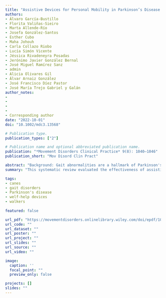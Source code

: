 ```yaml
---
title: "Assistive Devices for Personal Mobility in Parkinson’s Disease: A Systematic Review of the Literature"
authors:
- Álvaro García‐Bustillo
- Florita Valiñas‐Sieiro
- Marta Allende‐Río
- Josefa González‐Santos
- Esther Cubo
- Maha Johouh
- Carla Collazo Riobo
- Lucía Simón Vicente
- Jéssica Rivadeneyra Posadas
- Jerónimo Javier González Bernal
- José Miguel Ramírez Sanz
- admin
- Alicia Olivares Gil
- Álvar Arnaiz González
- José Francisco Díez Pastor
- José María Trejo Gabriel y Galán
author_notes: 
- 
-
-
-
- Corresponding author
date: "2022-10-01"
doi: "10.1002/mdc3.13568"

# Publication type.
publication_types: ["2"]

# Publication name and optional abbreviated publication name.
publication: "*Movement Disorders Clinical Practice* 9(8): 1040–1046"
publication_short: "Mov Disord Clin Pract"

abstract: "Background: Gait abnormalities are a hallmark of Parkinson's disease and contribute to falling risk. As disease symptoms progress, assistive devices are often prescribed. However, there are no guidelines for choosing appropriate ambulatory devices for gait impairment. Objective: To review the scientific evidence on assistive devices for gait impairment in Parkinson's disease. Methods: We performed a systematic literature review for articles relating to parkinsonian gait impairment and assistive devices. We assessed the studies’ methodological quality and risk of bias using the PEDro scale. Results: Seventeen articles were reviewed. Four articles (23.53%) showed that canes and standard and two-wheeled walkers without visual cues decreased gait speed and stride length, with no significant effects on freezing of gait or falls. Instead, improvements were observed with the use of visual [seven articles (41.18%)] and auditory cues [three articles (17.65%)], including decreased number of freezing episodes and increased stride length. Conclusions: Although assistive devices seem to improve confidence, there is still limited information about the efficacy of assistive devices on gait parameters and functional disability in Parkinson's disease. Further, longitudinal, multicenter, randomized, blinded, and controlled studies using assistive devices in a free-living context are required to provide the best scientific evidence."
summary: "This systematic review evaluated the effectiveness of assistive devices—such as canes, walkers, and devices with visual or auditory cues—for improving gait in Parkinson’s disease, finding mixed results with standard devices often reducing gait performance, while visual and auditory cues showed potential benefits. The authors conclude that despite widespread use, there is limited high-quality evidence supporting these devices, and further rigorous, real-world studies are needed to guide clinical recommendations."

tags: 
- canes
- gait disorders
- Parkinson's disease
- welf-help devices
- walkers
  
featured: false

url_pdf: "https://movementdisorders.onlinelibrary.wiley.com/doi/epdf/10.1002/mdc3.13568"
url_code: ""
url_dataset: ""
url_poster: ""
url_project: ""
url_slides: ""
url_source: ""
url_video: ""

image:
  caption: ''
  focal_point: ""
  preview_only: false

projects: []
slides: ""
---
```

